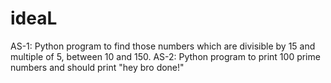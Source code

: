# ideaL
AS-1: Python program to find those numbers which are divisible by 15 and multiple of 5, between 10 and 150.           AS-2: Python program to print 100 prime numbers and should print "hey bro done!"
